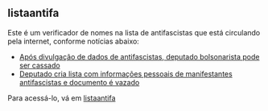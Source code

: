 ## listaantifa

Este é um verificador de nomes na lista de antifascistas que está circulando
pela internet, conforme notícias abaixo:

- [Após divulgação de dados de antifascistas, deputado bolsonarista pode ser cassado](https://www.brasildefato.com.br/2020/06/04/apos-divulgacao-de-dados-de-antifascistas-deputado-bolsonarista-pode-ser-cassado)
- [Deputado cria lista com informações pessoais de manifestantes antifascistas e documento é vazado](https://www.cartacapital.com.br/politica/deputado-cria-lista-com-informacoes-pessoais-de-manifestantes-antifascistas-e-documento-e-vazado/)

Para acessá-lo, vá em [listaantifa](https://jserafim.github.io/listaantifa/)

